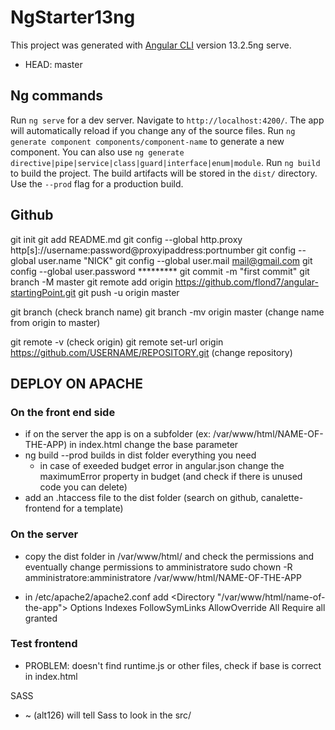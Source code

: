 # NgStarter13ng
This project was generated with [Angular CLI](https://github.com/angular/angular-cli) version 13.2.5ng serve.
- HEAD: master

## Ng commands
Run `ng serve` for a dev server. Navigate to `http://localhost:4200/`. The app will automatically reload if you change any of the source files.
Run `ng generate component components/component-name` to generate a new component. You can also use `ng generate directive|pipe|service|class|guard|interface|enum|module`.
Run `ng build` to build the project. The build artifacts will be stored in the `dist/` directory. Use the `--prod` flag for a production build.

## Github
git init
git add README.md
git config --global http.proxy http[s]://username:password@proxyipaddress:portnumber
git config --global user.name "NICK"
git config --global user.mail mail@gmail.com
git config --global user.password *********
git commit -m "first commit"
git branch -M master
git remote add origin https://github.com/flond7/angular-startingPoint.git
git push -u origin master

git branch (check branch name)
git branch -mv origin master (change name from origin to master)

git remote -v (check origin)
git remote set-url origin https://github.com/USERNAME/REPOSITORY.git (change repository)

## DEPLOY ON APACHE
### On the front end side
- if on the server the app is on a subfolder (ex: /var/www/html/NAME-OF-THE-APP) in index.html change the base parameter
  <base href="/NAME-OF-THE-APP/">
- ng build --prod
  builds in dist folder everything you need
  - in case of exeeded budget error in angular.json
    change the maximumError property in budget (and check if there is unused code you can delete)
- add an .htaccess file to the dist folder (search on github, canalette-frontend for a template)

### On the server
- copy the dist folder in /var/www/html/ and check the permissions and eventually change permissions to amministratore
  sudo chown -R amministratore:amministratore /var/www/html/NAME-OF-THE-APP

- in /etc/apache2/apache2.conf add
  <Directory "/var/www/html/name-of-the-app">
    Options Indexes FollowSymLinks
    AllowOverride All
    Require all granted
  </Directory>

### Test frontend
- PROBLEM: doesn't find runtime.js or other files, check if base is correct in index.html

SASS
- ~ (alt126) will tell Sass to look in the src/
